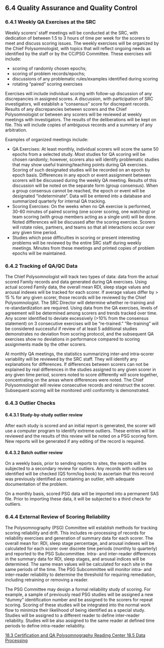 ## 6.4 Quality Assurance and Quality Control


### 6.4.1 Weekly QA Exercises at the SRC


Weekly scorers’ staff meetings will be conducted at the SRC, with dedication of between 1.5 to 3 hours of time per week for the scorers to meet and discuss scoring issues. The weekly exercises will be organized by the Chief Polysomnologist, with topics that will reflect ongoing needs as identified by the staff or by the CC/PSG Committee. These exercises will include:

* scoring of randomly chosen epochs;
* scoring of problem records/epochs;
* discussions of any problematic rules/examples identified during scoring
* rotating “paired” scoring exercises

Exercises will include individual scoring with follow-up discussion of any discrepancies in assigned scores. A discussion, with participation of SRC investigators, will establish a “consensus” score for discrepant records. Results of any discrepancies between scorers and the Chief Polysomnologist or between any scorers will be reviewed at weekly meetings with investigators.  The results of the deliberations will be kept on file.  This will include copies of ambiguous records and a summary of any arbitration.

Examples of organized meetings include:

* QA Exercises: At least monthly, individual scorers will score the same 50 epochs from a selected study.   Most studies for QA scoring will be chosen randomly; however, scorers also will identify problematic studies that may show useful training/teaching points during QA exercises.  Scoring of such designated studies will be recorded on an epoch by epoch basis. Differences in any epoch or event assignment between scorers will be discussed during the weekly QA meeting.  Results of this discussion will be noted on the separate form (group consensus).  When a group consensus cannot be reached, the epoch or event will be designated “indeterminate”.  Data will be entered into a database and summarized quarterly for internal QA tracking.
* Scoring Exercises: On the weeks when no QA exercise is performed, 30-60 minutes of paired scoring (one scorer scoring, one watching) or team scoring (with group members acting as a single unit) will be done.  Noted differences will be discussed after the scoring exercise. Scorers will rotate roles, partners, and teams so that all interactions occur over any given time period.
* Studies which pose difficulties in scoring or present interesting problems will be reviewed by the entire SRC staff during weekly meetings.  Minutes from these meetings and printed copies of problem epochs will be maintained.

### 6.4.2 Tracking of QA/QC Data

The Chief Polysomnologist will track two types of data: data from the actual scored Family records and data generated during QA exercises. Using actual scored Family data, the overall mean RDI, sleep stage values and arousal indexes will be tracked for each scorer. If average values differ by > 15 % for any given scorer, those records will be reviewed by the Chief Polysomnologist. The SRC Director will determine whether re-training and re-standardization are required. Using data from the QA exercises, levels of agreement will be determined among scorers and trends tracked over time. Any scorer identified to deviate excessively (>10% from the consensus statement) on 3 consecutive exercises will be “re-trained.” “Re-training” will be considered successful if review of at least 5 additional studies demonstrates no deviation from scoring protocol, and the subsequent QA exercises show no deviations in performance compared to scoring assignments made by the other scorers.

At monthly QA meetings, the statistics summarizing inter-and intra-scorer variability will be reviewed by the SRC staff. They will identify any explanations for differences. If differences between scorers can not be explained by real differences in the studies assigned to any given scorer in any given time period, scorers noted to score differently will score together, concentrating on the areas where differences were noted. The Chief  Polysomnologist will review consecutive records and reinstruct the scorer. Subsequent scoring will be monitored until conformity is demonstrated.

### 6.4.3 Outlier Checks

#### 6.4.3.1 Study-by-study outlier review

After each study is scored and an initial report is generated, the scorer will use a  computer program to identify extreme outliers.  These entries will be reviewed and the results of this review will be noted on a PSG scoring form.  New reports will be generated if any editing of the record is required.

#### 6.4.3.2 Batch outlier review

On a weekly basis, prior to sending reports to sites, the reports will be subjected to a secondary review for outliers.   Any records with outliers so identified will be checked (QS form/log book) to ascertain that this record was previously identified as containing an outlier, with adequate documentation of the problem.

On a monthly basis, scored PSG data will be imported into a permanent SAS file. Prior to importing these data, it will be subjected to a third check for outliers.

### 6.4.4 External Review of Scoring Reliability

The Polysomnography (PSG) Committee will establish methods for tracking scoring reliability and drift. This includes re-processing of records for reliability exercises and generation of summary data for each scorer. The overall mean for: RDI, sleep stage percentage, and arousal indexes will be calculated for each scorer over discrete time periods (monthly to quarterly) and reported to the PSG Subcommittee. Intra- and inter-reader differences in the summary data for RDI, sleep stages, and arousal indices will be determined. The same mean values will be calculated for each site in the same periods of the time. The PSG Subcommittee will monitor intra- and inter-reader reliability to determine the threshold for requiring remediation, including retraining or removing a reader.

The PSG Committee may design a formal reliability study of scoring. For example, a sample of previously read PSG studies will be assigned a new “dummy” identification number and be assigned to the scorers for repeat scoring. Scoring of these studies will be integrated into the normal work flow to minimize their likelihood of being identified as a special study. Studies will be assigned to a different reader to define inter-reader reliability.  Studies will be also assigned to the same reader at defined time periods to define intra-reader reliability.


<div class="center">
<div class="btn-group">
  <a href=":pages_path:/manuals/psg-reading-center/18-03-certification-and-qa.md" class="btn btn-default">
    <span class="glyphicon glyphicon-chevron-left"></span>
    18.3 Certification and QA
  </a>

  <a href=":pages_path:/manuals/psg-reading-center" class="btn btn-default">
    <span class="glyphicon glyphicon-chevron-up"></span>
    Polysomnography Reading Center
  </a>

  <a href=":pages_path:/manuals/psg-reading-center/18-05-data-processing.md" class="btn btn-success">
    18.5 Data Processing
    <span class="glyphicon glyphicon-chevron-right"></span>
  </a>
</div>
</div>
